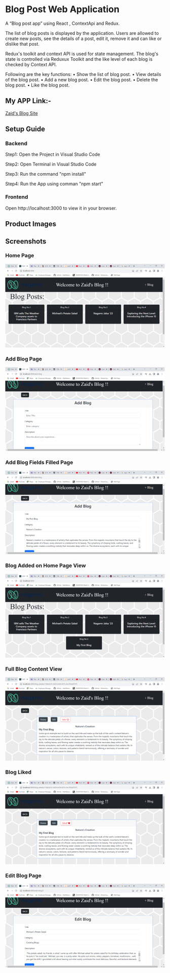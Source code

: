 # Blog Post Web Application


 A “Blog post app” using React , ContextApi and Redux. 
 
 The list of blog posts is displayed by the application. 
 Users are allowed to create new posts, see the details of a post, edit it, remove it and can like or dislike that post. 
 
 Redux's toolkit and context API is used for state management. 
 The blog's state is controlled via Reduxux Toolkit and the like level of each blog is checked by Context API.



Following are the key functions:
• Show the list of blog post.
• View details of the blog post.
• Add a new blog post.
• Edit the blog post.
• Delete the blog post.
• Like the blog post.


## My APP Link:- 
[Zaid's Blog Site](http://zaidullah099.surge.sh/)


## Setup Guide

### Backend

Step1: Open the Project in Visual Studio Code

Step2: Open Terminal in Visual Studio Code

Step3: Run the command "npm install"

Step4: Run the App using comman "npm start"

### Frontend

Open http://localhost:3000 to view it in your browser.


## Product Images

## Screenshots
### Home Page
<img src="./images/1.Home-Page.png" alt="Home Page">

### Add Blog Page
<img src="./images/2.Add-Blog-Page.png" alt="Add Blog Page">

### Add Blog Fields Filled Page
<img src="./images/3.Add-blog-page-entered-fields.png" alt="Add Blog Fields Filled Page">

### Blog Added on Home Page View
<img src="./images/4.Blog-added-on-homepage.png" alt="Blog Added on Home Page View">

### Full Blog Content View
<img src="./images/5.Full-Blog-content-view.png" alt="Full Blog Content View">

### Blog Liked
<img src="./images/6.Blog-liked.png" alt="Blog Liked">

### Edit Blog Page
<img src="./images/7.Edit-blog-page.png" alt="Edit Blog Page">